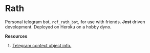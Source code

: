 # Rath

Personal telegram bot, `rcf_rath_bot`, for use with friends. **Jest** driven development. Deployed on Heroku on a hobby dyno.

**Resources**
1. [Telegram context object info.](https://telegraf.js.org/#/?id=context)
